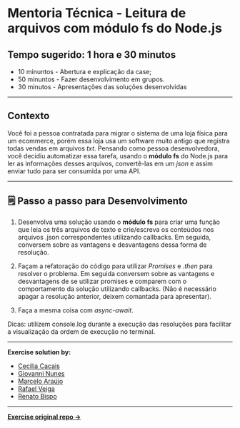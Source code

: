 # Mentoria Técnica - Leitura de arquivos com módulo fs do Node.js

## Tempo sugerido: 1 hora e 30 minutos

- 10 minuntos - Abertura e explicação da case;
- 50 minuntos - Fazer desenvolvimento em grupos.
- 30 minutos - Apresentações das soluções desenvolvidas

----

## Contexto

 Você foi a pessoa contratada para migrar o sistema de uma loja física para um ecommerce, porém essa loja usa um software muito antigo que registra todas vendas em arquivos _txt_. Pensando como pessoa desenvolvedora, você decidiu automatizar essa tarefa, usando o **módulo fs** do Node.js para ler as informações desses arquivos, convertê-las em um _json_ e assim enviar tudo para ser consumida por uma API.

----

## 🗒 Passo a passo para Desenvolvimento

1. Desenvolva uma solução usando o **módulo fs** para criar uma função que leia os três arquivos de texto e crie/escreva os conteúdos nos arquivos .json correspondentes utilizando callbacks. Em seguida, conversem sobre as vantagens e desvantagens dessa forma de resolução.

2. Façam a refatoração do código para utilizar  _Promises_ e _.then_ para resolver o problema. Em seguida conversem sobre as vantagens e desvantagens de se utilizar promises e comparem com o comportamento da solução utilizando callbacks. (Não é necessário apagar a resolução anterior, deixem comantada para apresentar).

3. Faça a mesma coisa com _async-await_.

Dicas: utilizem console.log durante a execução das resoluções para facilitar a visualização da ordem de execução no terminal.

----

**Exercise solution by:**

- [Cecilia Cacais](https://github.com/cecicacais)
- [Giovanni Nunes](https://github.com/Vanim77)
- [Marcelo Araújo](https://github.com/dsmarcelo)
- [Rafael Veiga](https://github.com/rafaelveigasts)
- [Renato Bispo](https://github.com/renatosbispo)

----

**[Exercise original repo &#8594;](https://github.com/tryber/sd-014-b-live-lectures/tree/lecture/22.2-mentoria_invertida)**
